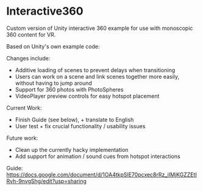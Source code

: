 # Interactive360
Custom version of Unity interactive 360 example for use with monoscopic 360 content for VR.

Based on Unity's own example code:

Changes include:
  - Additive loading of scenes to prevent delays when transitioning
  - Users can work on a scene and link scenes together more easily, without having to jump around
  - Support for 360 photos with PhotoSpheres
  - VideoPlayer preview controls for easy hotspot placement

Current Work:
  - Finish Guide (see below), + translate to English
  - User test + fix crucial functionality / usability issues

Future work:
  - Clean up the currently hacky implementation
  - Add support for animation / sound cues from hotspot interactions

Guide: https://docs.google.com/document/d/1OA4tkpSlE70pcxec8rRz_iIMjKGZZEtIRvh-9nvgShg/edit?usp=sharing
